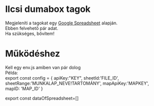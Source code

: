 # Ilcsi dumabox tagok
Megjeleníti a tagokat egy [Google Spreadsheet](https://docs.google.com/spreadsheets/d/1p6-tKnTOQdKGPFxyt05FTaCDkBNuUL3aUaI0xaLkU8o/edit?usp=sharing) alapján.  
Ebben felvehető pár adat.  
Ha szükséges, bővítem!

# Működéshez
Kell egy env.js amiben van pár dolog  
Példa:  
export const config = {
    apiKey:"KEY",
    sheetId:'FILE_ID',
    sheetRange:'MUNKALAP_NEVE!TARTOMÁNY',
    mapApiKey:'MAPKEY',
    mapID: 'MAP_ID'
}

export const dataOfSpreadsheet=[]

